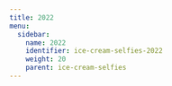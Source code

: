 ```yaml
---
title: 2022
menu:
  sidebar:
    name: 2022
    identifier: ice-cream-selfies-2022
    weight: 20
    parent: ice-cream-selfies
---
```

